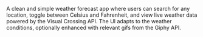 A clean and simple weather forecast app where users can search for any location, toggle between Celsius and Fahrenheit, and view live weather data powered by the Visual Crossing API. The UI adapts to the weather conditions, optionally enhanced with relevant gifs from the Giphy API.

